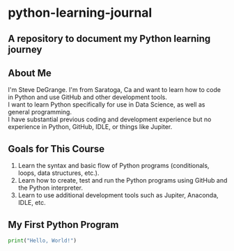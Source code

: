 # python-learning-journal
## A repository to document my Python learning journey

## About Me
I'm Steve DeGrange. I'm from Saratoga, Ca and want to learn how to code in Python and use GitHub and other development tools.
<br>I want to learn Python specifically for use in Data Science, as well as general programming.
<br>I have substantial previous coding and development experience but no experience in Python, GitHub, IDLE, or things like Jupiter.
  
## Goals for This Course
1. Learn the syntax and basic flow of Python programs (conditionals, loops, data structures, etc.).
2. Learn how to create, test and run the Python programs using GitHub and the Python interpreter.
3. Learn to use additional development tools such as Jupiter, Anaconda, IDLE, etc.

## My First Python Program
```python
print("Hello, World!")
```
